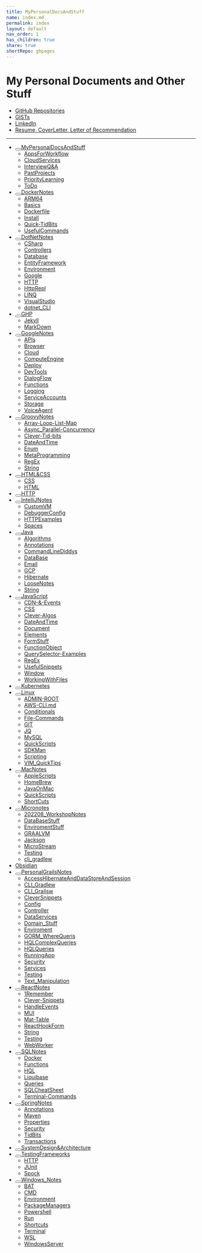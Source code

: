 ```yaml
---
title: MyPersonalDocsAndStuff
name: index.md
permalink: index
layout: default
nav_order: 1
has_children: true
share: true
shortRepo: ghpages
---
```


# My Personal Documents and Other Stuff

- [GitHub Repositories](https://github.com/14paxton?tab=repositories)
- [GISTs](https://gist.github.com/14paxton)
- [LinkedIn](https://www.linkedin.com/in/paxtonbrandon/)
- [Resume, CoverLetter, Letter of Recommendation](https://github.com/14paxton/JobPrep/tree/master/ResumeAndRecommendation)

---

<nav aria-label="Main" id="site-nav" class="site-nav"><ul class="nav-list"><li class="nav-list-item"><button class="nav-list-expander btn-reset" aria-label="toggle items in MyPersonalDocsAndStuff category" aria-pressed="false"> <svg viewBox="0 0 24 24" aria-hidden="true"><use xlink:href="#svg-arrow-right"></use></svg> </button><a href="/index" class="nav-list-link">MyPersonalDocsAndStuff</a><ul class="nav-list"><li class="nav-list-item "><a href="/GithubPages/AppsForWorkflow" class="nav-list-link">AppsForWorkflow</a></li><li class="nav-list-item "><a href="/GithubPages/CloudServices" class="nav-list-link">CloudServices</a></li><li class="nav-list-item "><a href="/GithubPages/InterviewQ&amp;A" class="nav-list-link">InterviewQ&amp;A</a></li><li class="nav-list-item "><a href="/GithubPages/PastProjects" class="nav-list-link">PastProjects</a></li><li class="nav-list-item "><a href="/GithubPages/PriorityLearning" class="nav-list-link">PriorityLearning</a></li><li class="nav-list-item "><a href="/GithubPages/ToDo" class="nav-list-link">ToDo</a></li></ul></li><li class="nav-list-item"><button class="nav-list-expander btn-reset" aria-label="toggle items in DockerNotes category" aria-pressed="false"> <svg viewBox="0 0 24 24" aria-hidden="true"><use xlink:href="#svg-arrow-right"></use></svg> </button><a href="/DockerNotes/" class="nav-list-link">DockerNotes</a><ul class="nav-list"><li class="nav-list-item "><a href="/DockerNotes/ARM64" class="nav-list-link">ARM64</a></li><li class="nav-list-item "><a href="/DockerNotes/Basics" class="nav-list-link">Basics</a></li><li class="nav-list-item "><a href="/DockerNotes/Dockerfile" class="nav-list-link">Dockerfile</a></li><li class="nav-list-item "><a href="/DockerNotes/Install" class="nav-list-link">Install</a></li><li class="nav-list-item "><a href="/DockerNotes/Quick-TidBits" class="nav-list-link">Quick-TidBits</a></li><li class="nav-list-item "><a href="/DockerNotes/UsefulCommands" class="nav-list-link">UsefulCommands</a></li></ul></li><li class="nav-list-item"><button class="nav-list-expander btn-reset" aria-label="toggle items in DotNetNotes category" aria-pressed="false"> <svg viewBox="0 0 24 24" aria-hidden="true"><use xlink:href="#svg-arrow-right"></use></svg> </button><a href="/DotNetNotes/" class="nav-list-link">DotNetNotes</a><ul class="nav-list"><li class="nav-list-item "><a href="/DotNetNotes/csharp" class="nav-list-link">CSharp</a></li><li class="nav-list-item "><a href="/DotNetNotes/Controllers" class="nav-list-link">Controllers</a></li><li class="nav-list-item "><a href="/DotNetNotes/Database" class="nav-list-link">Database</a></li><li class="nav-list-item "><a href="/DotNetNotes/EntityFramework" class="nav-list-link">EntityFramework</a></li><li class="nav-list-item "><a href="/DotNetNotes/Environment" class="nav-list-link">Environment</a></li><li class="nav-list-item "><a href="/DotNetNotes/Google" class="nav-list-link">Google</a></li><li class="nav-list-item "><a href="/DotNetNotes/HTTP" class="nav-list-link">HTTP</a></li><li class="nav-list-item "><a href="/DotNetNotes/HttpRepl" class="nav-list-link">HttpRepl</a></li><li class="nav-list-item "><a href="/DotNetNotes/LINQ" class="nav-list-link">LINQ</a></li><li class="nav-list-item "><a href="/DotNetNotes/VisualStudio" class="nav-list-link">VisualStudio</a></li><li class="nav-list-item "><a href="/DotNetNotes/dotnet_CLI" class="nav-list-link">dotnet_CLI</a></li></ul></li><li class="nav-list-item"><button class="nav-list-expander btn-reset" aria-label="toggle items in GHP category" aria-pressed="false"> <svg viewBox="0 0 24 24" aria-hidden="true"><use xlink:href="#svg-arrow-right"></use></svg> </button><a href="/GithubPages/GHP" class="nav-list-link">GHP</a><ul class="nav-list"><li class="nav-list-item "><a href="/GithubPages/Jekyll" class="nav-list-link">Jekyll</a></li><li class="nav-list-item "><a href="/GithubPages/MarkDown" class="nav-list-link">MarkDown</a></li></ul></li><li class="nav-list-item"><button class="nav-list-expander btn-reset" aria-label="toggle items in GoogleNotes category" aria-pressed="false"> <svg viewBox="0 0 24 24" aria-hidden="true"><use xlink:href="#svg-arrow-right"></use></svg> </button><a href="/GoogleNotes/" class="nav-list-link">GoogleNotes</a><ul class="nav-list"><li class="nav-list-item "><a href="/GoogleNotes/APIs" class="nav-list-link">APIs</a></li><li class="nav-list-item "><a href="/GoogleNotes/Browser" class="nav-list-link">Browser</a></li><li class="nav-list-item "><a href="/GoogleNotes/Cloud" class="nav-list-link">Cloud</a></li><li class="nav-list-item "><a href="/GoogleNotes/ComputeEngine" class="nav-list-link">ComputeEngine</a></li><li class="nav-list-item "><a href="/GoogleNotes/Deploy" class="nav-list-link">Deploy</a></li><li class="nav-list-item "><a href="/GoogleNotes/DevTools" class="nav-list-link">DevTools</a></li><li class="nav-list-item "><a href="/GoogleNotes/DialogFlow" class="nav-list-link">DialogFlow</a></li><li class="nav-list-item "><a href="/GoogleNotes/Functions" class="nav-list-link">Functions</a></li><li class="nav-list-item "><a href="/GoogleNotes/Logging" class="nav-list-link">Logging</a></li><li class="nav-list-item "><a href="/GoogleNotes/ServiceAccounts" class="nav-list-link">ServiceAccounts</a></li><li class="nav-list-item "><a href="/GoogleNotes/Storage" class="nav-list-link">Storage</a></li><li class="nav-list-item "><a href="/GoogleNotes/VoiceAgent" class="nav-list-link">VoiceAgent</a></li></ul></li><li class="nav-list-item"><button class="nav-list-expander btn-reset" aria-label="toggle items in GroovyNotes category" aria-pressed="false"> <svg viewBox="0 0 24 24" aria-hidden="true"><use xlink:href="#svg-arrow-right"></use></svg> </button><a href="/GroovyNotes/" class="nav-list-link">GroovyNotes</a><ul class="nav-list"><li class="nav-list-item "><a href="/GroovyNotes/Array-Loop-List-Map" class="nav-list-link">Array-Loop-List-Map</a></li><li class="nav-list-item "><a href="/GroovyNotes/Async_Parallel-Concurrency" class="nav-list-link">Async_Parallel-Concurrency</a></li><li class="nav-list-item "><a href="/GroovyNotes/Clever-Tid-bits" class="nav-list-link">Clever-Tid-bits</a></li><li class="nav-list-item "><a href="/GroovyNotes/DateAndTime" class="nav-list-link">DateAndTime</a></li><li class="nav-list-item "><a href="/GroovyNotes/Enum" class="nav-list-link">Enum</a></li><li class="nav-list-item "><a href="/GroovyNotes/MetaProgramming" class="nav-list-link">MetaProgramming</a></li><li class="nav-list-item "><a href="/GroovyNotes/RegEx" class="nav-list-link">RegEx</a></li><li class="nav-list-item "><a href="/GroovyNotes/String" class="nav-list-link">String</a></li></ul></li><li class="nav-list-item"><button class="nav-list-expander btn-reset" aria-label="toggle items in HTML&amp;CSS category" aria-pressed="false"> <svg viewBox="0 0 24 24" aria-hidden="true"><use xlink:href="#svg-arrow-right"></use></svg> </button><a href="/HTML&amp;CSS/" class="nav-list-link">HTML&amp;CSS</a><ul class="nav-list"><li class="nav-list-item "><a href="/HTML&amp;CSS/CSS" class="nav-list-link">CSS</a></li><li class="nav-list-item "><a href="/HTML&amp;CSS/HTML" class="nav-list-link">HTML</a></li></ul></li><li class="nav-list-item"><button class="nav-list-expander btn-reset" aria-label="toggle items in HTTP category" aria-pressed="false"> <svg viewBox="0 0 24 24" aria-hidden="true"><use xlink:href="#svg-arrow-right"></use></svg> </button><a href="/HTTP" class="nav-list-link">HTTP</a><ul class="nav-list"></ul></li><li class="nav-list-item"><button class="nav-list-expander btn-reset" aria-label="toggle items in IntelliJNotes category" aria-pressed="false"> <svg viewBox="0 0 24 24" aria-hidden="true"><use xlink:href="#svg-arrow-right"></use></svg> </button><a href="/IntelliJNotes/" class="nav-list-link">IntelliJNotes</a><ul class="nav-list"><li class="nav-list-item "><a href="/IntelliJNotes/CustomVM" class="nav-list-link">CustomVM</a></li><li class="nav-list-item "><a href="/IntelliJNotes/DebuggerConfig" class="nav-list-link">DebuggerConfig</a></li><li class="nav-list-item "><a href="/IntelliJNotes/HTTPExamples" class="nav-list-link">HTTPExamples</a></li><li class="nav-list-item "><a href="/IntelliJNotes/Spaces" class="nav-list-link">Spaces</a></li></ul></li><li class="nav-list-item"><button class="nav-list-expander btn-reset" aria-label="toggle items in Java category" aria-pressed="false"> <svg viewBox="0 0 24 24" aria-hidden="true"><use xlink:href="#svg-arrow-right"></use></svg> </button><a href="/JavaNotes/Java" class="nav-list-link">Java</a><ul class="nav-list"><li class="nav-list-item "><a href="/JavaNotes/Algorithms" class="nav-list-link">Algorithms</a></li><li class="nav-list-item "><a href="/JavaNotes/Annotations" class="nav-list-link">Annotations</a></li><li class="nav-list-item "><a href="/JavaNotes/CommandLineDiddys" class="nav-list-link">CommandLineDiddys</a></li><li class="nav-list-item "><a href="/JavaNotes/DataBase" class="nav-list-link">DataBase</a></li><li class="nav-list-item "><a href="/JavaNotes/Email" class="nav-list-link">Email</a></li><li class="nav-list-item "><a href="/JavaNotes/GCP" class="nav-list-link">GCP</a></li><li class="nav-list-item "><a href="/JavaNotes/Hibernate" class="nav-list-link">Hibernate</a></li><li class="nav-list-item "><a href="/JavaNotes/LooseNotes" class="nav-list-link">LooseNotes</a></li><li class="nav-list-item "><a href="/JavaNotes/String" class="nav-list-link">String</a></li></ul></li><li class="nav-list-item"><button class="nav-list-expander btn-reset" aria-label="toggle items in JavaScript category" aria-pressed="false"> <svg viewBox="0 0 24 24" aria-hidden="true"><use xlink:href="#svg-arrow-right"></use></svg> </button><a href="/JavaScript/" class="nav-list-link">JavaScript</a><ul class="nav-list"><li class="nav-list-item "><a href="/JavaScript/CDN-&amp;-Events" class="nav-list-link">CDN-&amp;-Events</a></li><li class="nav-list-item "><a href="/JavaScript/CSS" class="nav-list-link">CSS</a></li><li class="nav-list-item "><a href="/JavaScript/Clever-Algos" class="nav-list-link">Clever-Algos</a></li><li class="nav-list-item "><a href="/JavaScript/DateAndTime" class="nav-list-link">DateAndTime</a></li><li class="nav-list-item "><a href="/JavaScript/Document" class="nav-list-link">Document</a></li><li class="nav-list-item "><a href="/JavaScript/Elements" class="nav-list-link">Elements</a></li><li class="nav-list-item "><a href="/JavaScript/FormStuff" class="nav-list-link">FormStuff</a></li><li class="nav-list-item "><a href="/JavaScript/FunctionObject" class="nav-list-link">FunctionObject</a></li><li class="nav-list-item "><a href="/JavaScript/QuerySelector-Examples" class="nav-list-link">QuerySelector-Examples</a></li><li class="nav-list-item "><a href="/JavaScript/RegEx" class="nav-list-link">RegEx</a></li><li class="nav-list-item "><a href="/JavaScript/UsefulSnippets" class="nav-list-link">UsefulSnippets</a></li><li class="nav-list-item "><a href="/JavaScript/Window" class="nav-list-link">Window</a></li><li class="nav-list-item "><a href="/JavaScript/WorkingWithFiles" class="nav-list-link">WorkingWithFiles</a></li></ul></li><li class="nav-list-item"><button class="nav-list-expander btn-reset" aria-label="toggle items in Kubernetes category" aria-pressed="false"> <svg viewBox="0 0 24 24" aria-hidden="true"><use xlink:href="#svg-arrow-right"></use></svg> </button><a href="/Kubernetes" class="nav-list-link">Kubernetes</a><ul class="nav-list"></ul></li><li class="nav-list-item"><button class="nav-list-expander btn-reset" aria-label="toggle items in Linux category" aria-pressed="false"> <svg viewBox="0 0 24 24" aria-hidden="true"><use xlink:href="#svg-arrow-right"></use></svg> </button><a href="/Linux/" class="nav-list-link">Linux</a><ul class="nav-list"><li class="nav-list-item "><a href="/Linux/ADMIN-ROOT" class="nav-list-link">ADMIN-ROOT</a></li><li class="nav-list-item "><a href="/Linux/AWS-CLI" class="nav-list-link">AWS-CLI.md</a></li><li class="nav-list-item "><a href="/Linux/Conditionals" class="nav-list-link">Conditionals</a></li><li class="nav-list-item "><a href="/Linux/File-Commands" class="nav-list-link">File-Commands</a></li><li class="nav-list-item "><a href="/Linux/GIT" class="nav-list-link">GIT</a></li><li class="nav-list-item "><a href="/Linux/JQ" class="nav-list-link">JQ</a></li><li class="nav-list-item "><a href="/Linux/MySQL" class="nav-list-link">MySQL</a></li><li class="nav-list-item "><a href="/Linux/QuickScripts" class="nav-list-link">QuickScripts</a></li><li class="nav-list-item "><a href="/Linux/SDKMan" class="nav-list-link">SDKMan</a></li><li class="nav-list-item "><a href="/Linux/Scripting" class="nav-list-link">Scripting</a></li><li class="nav-list-item "><a href="/Linux/VIM_QuickTips" class="nav-list-link">VIM_QuickTips</a></li></ul></li><li class="nav-list-item"><button class="nav-list-expander btn-reset" aria-label="toggle items in MacNotes category" aria-pressed="false"> <svg viewBox="0 0 24 24" aria-hidden="true"><use xlink:href="#svg-arrow-right"></use></svg> </button><a href="/MacNotes/" class="nav-list-link">MacNotes</a><ul class="nav-list"><li class="nav-list-item "><a href="/MacNotes/AppleScripts" class="nav-list-link">AppleScripts</a></li><li class="nav-list-item "><a href="/MacNotes/HomeBrew" class="nav-list-link">HomeBrew</a></li><li class="nav-list-item "><a href="/MacNotes/JavaOnMac" class="nav-list-link">JavaOnMac</a></li><li class="nav-list-item "><a href="/MacNotes/QuickScripts" class="nav-list-link">QuickScripts</a></li><li class="nav-list-item "><a href="/MacNotes/ShortCuts" class="nav-list-link">ShortCuts</a></li></ul></li><li class="nav-list-item"><button class="nav-list-expander btn-reset" aria-label="toggle items in Micronotes category" aria-pressed="false"> <svg viewBox="0 0 24 24" aria-hidden="true"><use xlink:href="#svg-arrow-right"></use></svg> </button><a href="/Micronotes/" class="nav-list-link">Micronotes</a><ul class="nav-list"><li class="nav-list-item "><a href="/Micronotes/202208_WorkshopNotes" class="nav-list-link">202208_WorkshopNotes</a></li><li class="nav-list-item "><a href="/Micronotes/DataBaseStuff" class="nav-list-link">DataBaseStuff</a></li><li class="nav-list-item "><a href="/Micronotes/EnviromentStuff" class="nav-list-link">EnviromentStuff</a></li><li class="nav-list-item "><a href="/Micronotes/GRAALVM" class="nav-list-link">GRAALVM</a></li><li class="nav-list-item "><a href="/Micronotes/Jackson" class="nav-list-link">Jackson</a></li><li class="nav-list-item "><a href="/Micronotes/MicroStream" class="nav-list-link">MicroStream</a></li><li class="nav-list-item "><a href="/Micronotes/Testing" class="nav-list-link">Testing</a></li><li class="nav-list-item "><a href="/Micronotes/cli_gradlew" class="nav-list-link">cli_gradlew</a></li></ul></li><li class="nav-list-item active"><a href="/Obsidian/Obsidian" class="nav-list-link active">Obsidian</a></li><li class="nav-list-item"><button class="nav-list-expander btn-reset" aria-label="toggle items in PersonalGrailsNotes category" aria-pressed="false"> <svg viewBox="0 0 24 24" aria-hidden="true"><use xlink:href="#svg-arrow-right"></use></svg> </button><a href="/PersonalGrailsNotes/" class="nav-list-link">PersonalGrailsNotes</a><ul class="nav-list"><li class="nav-list-item "><a href="/PersonalGrailsNotes/AccessHibernateAndDataStoreAndSession" class="nav-list-link">AccessHibernateAndDataStoreAndSession</a></li><li class="nav-list-item "><a href="/PersonalGrailsNotes/CLI_Gradlew" class="nav-list-link">CLI_Gradlew</a></li><li class="nav-list-item "><a href="/PersonalGrailsNotes/CLI_Grailsw" class="nav-list-link">CLI_Grailsw</a></li><li class="nav-list-item "><a href="/PersonalGrailsNotes/CleverSnippets" class="nav-list-link">CleverSnippets</a></li><li class="nav-list-item "><a href="/PersonalGrailsNotes/Config" class="nav-list-link">Config</a></li><li class="nav-list-item "><a href="/PersonalGrailsNotes/Controller" class="nav-list-link">Controller</a></li><li class="nav-list-item "><a href="/PersonalGrailsNotes/DataServices" class="nav-list-link">DataServices</a></li><li class="nav-list-item "><a href="/PersonalGrailsNotes/Domain_Stuff" class="nav-list-link">Domain_Stuff</a></li><li class="nav-list-item "><a href="/PersonalGrailsNotes/Enviroment" class="nav-list-link">Enviroment</a></li><li class="nav-list-item "><a href="/PersonalGrailsNotes/GORM_WhereQueris" class="nav-list-link">GORM_WhereQueris</a></li><li class="nav-list-item "><a href="/PersonalGrailsNotes/HQLComplexQueries" class="nav-list-link">HQLComplexQueries</a></li><li class="nav-list-item "><a href="/PersonalGrailsNotes/HQLQueries" class="nav-list-link">HQLQueries</a></li><li class="nav-list-item "><a href="/PersonalGrailsNotes/RunningApp" class="nav-list-link">RunningApp</a></li><li class="nav-list-item "><a href="/PersonalGrailsNotes/Security" class="nav-list-link">Security</a></li><li class="nav-list-item "><a href="/PersonalGrailsNotes/Services" class="nav-list-link">Services</a></li><li class="nav-list-item "><a href="/PersonalGrailsNotes/Testing" class="nav-list-link">Testing</a></li><li class="nav-list-item "><a href="/PersonalGrailsNotes/Text_Manipulation" class="nav-list-link">Text_Manipulation</a></li></ul></li><li class="nav-list-item"><button class="nav-list-expander btn-reset" aria-label="toggle items in ReactNotes category" aria-pressed="false"> <svg viewBox="0 0 24 24" aria-hidden="true"><use xlink:href="#svg-arrow-right"></use></svg> </button><a href="/ReactNotes/" class="nav-list-link">ReactNotes</a><ul class="nav-list"><li class="nav-list-item "><a href="/ReactNotes/1Remember" class="nav-list-link">1Remember</a></li><li class="nav-list-item "><a href="/ReactNotes/Clever-Snippets" class="nav-list-link">Clever-Snippets</a></li><li class="nav-list-item "><a href="/ReactNotes/HandleEvents" class="nav-list-link">HandleEvents</a></li><li class="nav-list-item "><a href="/ReactNotes/MUI" class="nav-list-link">MUI</a></li><li class="nav-list-item "><a href="/ReactNotes/Mat-Table" class="nav-list-link">Mat-Table</a></li><li class="nav-list-item "><a href="/ReactNotes/ReactHookForm" class="nav-list-link">ReactHookForm</a></li><li class="nav-list-item "><a href="/ReactNotes/String" class="nav-list-link">String</a></li><li class="nav-list-item "><a href="/ReactNotes/Testing" class="nav-list-link">Testing</a></li><li class="nav-list-item "><a href="/ReactNotes/WebWorker" class="nav-list-link">WebWorker</a></li></ul></li><li class="nav-list-item"><button class="nav-list-expander btn-reset" aria-label="toggle items in SQLNotes category" aria-pressed="false"> <svg viewBox="0 0 24 24" aria-hidden="true"><use xlink:href="#svg-arrow-right"></use></svg> </button><a href="/SQLNotes/" class="nav-list-link">SQLNotes</a><ul class="nav-list"><li class="nav-list-item "><a href="/SQLNotes/Docker" class="nav-list-link">Docker</a></li><li class="nav-list-item "><a href="/SQLNotes/Functions" class="nav-list-link">Functions</a></li><li class="nav-list-item "><a href="/SQLNotes/HQL" class="nav-list-link">HQL</a></li><li class="nav-list-item "><a href="/SQLNotes/Liquibase" class="nav-list-link">Liquibase</a></li><li class="nav-list-item "><a href="/SQLNotes/Queries" class="nav-list-link">Queries</a></li><li class="nav-list-item "><a href="/SQLNotes/SQLCheatSheet" class="nav-list-link">SQLCheatSheet</a></li><li class="nav-list-item "><a href="/SQLNotes/TerminalCommands" class="nav-list-link">Terminal-Commands</a></li></ul></li><li class="nav-list-item"><button class="nav-list-expander btn-reset" aria-label="toggle items in SpringNotes category" aria-pressed="false"> <svg viewBox="0 0 24 24" aria-hidden="true"><use xlink:href="#svg-arrow-right"></use></svg> </button><a href="/SpringNotes/" class="nav-list-link">SpringNotes</a><ul class="nav-list"><li class="nav-list-item "><a href="/SpringNotes/Annotations" class="nav-list-link">Annotations</a></li><li class="nav-list-item "><a href="/SpringNotes/Maven" class="nav-list-link">Maven</a></li><li class="nav-list-item "><a href="/SpringNotes/Properties" class="nav-list-link">Properties</a></li><li class="nav-list-item "><a href="/SpringNotes/Security" class="nav-list-link">Security</a></li><li class="nav-list-item "><a href="/SpringNotes/TidBits" class="nav-list-link">TidBits</a></li><li class="nav-list-item "><a href="/SpringNotes/Transactions" class="nav-list-link">Transactions</a></li></ul></li><li class="nav-list-item"><button class="nav-list-expander btn-reset" aria-label="toggle items in SystemDesign&amp;Architecture category" aria-pressed="false"> <svg viewBox="0 0 24 24" aria-hidden="true"><use xlink:href="#svg-arrow-right"></use></svg> </button><a href="/SystemDesign&amp;Architecture/" class="nav-list-link">SystemDesign&amp;Architecture</a><ul class="nav-list"></ul></li><li class="nav-list-item"><button class="nav-list-expander btn-reset" aria-label="toggle items in TestingFrameworks category" aria-pressed="false"> <svg viewBox="0 0 24 24" aria-hidden="true"><use xlink:href="#svg-arrow-right"></use></svg> </button><a href="/TestingFrameworks/" class="nav-list-link">TestingFrameworks</a><ul class="nav-list"><li class="nav-list-item "><a href="/TestingFrameworks/HTTP" class="nav-list-link">HTTP</a></li><li class="nav-list-item "><a href="/TestingFrameworks/JUnit" class="nav-list-link">JUnit</a></li><li class="nav-list-item "><a href="/TestingFrameworks/Spock" class="nav-list-link">Spock</a></li></ul></li><li class="nav-list-item"><button class="nav-list-expander btn-reset" aria-label="toggle items in Windows_Notes category" aria-pressed="false"> <svg viewBox="0 0 24 24" aria-hidden="true"><use xlink:href="#svg-arrow-right"></use></svg> </button><a href="/Windows_Notes/" class="nav-list-link">Windows_Notes</a><ul class="nav-list"><li class="nav-list-item "><a href="/Windows_Notes/BAT" class="nav-list-link">BAT</a></li><li class="nav-list-item "><a href="/Windows_Notes/CMD" class="nav-list-link">CMD</a></li><li class="nav-list-item "><a href="/Windows_Notes/Environment" class="nav-list-link">Environment</a></li><li class="nav-list-item "><a href="/Windows_Notes/PackageManagers" class="nav-list-link">PackageManagers</a></li><li class="nav-list-item "><a href="/Windows_Notes/Powershell" class="nav-list-link">Powershell</a></li><li class="nav-list-item "><a href="/Windows_Notes/Run" class="nav-list-link">Run</a></li><li class="nav-list-item "><a href="/Windows_Notes/Shortcuts" class="nav-list-link">Shortcuts</a></li><li class="nav-list-item "><a href="/Windows_Notes/Terminal" class="nav-list-link">Terminal</a></li><li class="nav-list-item "><a href="/Windows_Notes/WSL" class="nav-list-link">WSL</a></li><li class="nav-list-item "><a href="/Windows_Notes/WindowsServer" class="nav-list-link">WindowsServer</a></li></ul></li></ul></nav>